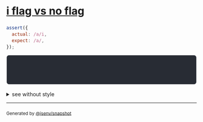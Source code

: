 # [i flag vs no flag](../../regexp.test.js#L14)

```js
assert({
  actual: /a/i,
  expect: /a/,
});
```

![img](throw.svg)

<details>
  <summary>see without style</summary>

```console
AssertionError: actual and expect are different

actual: /a/i
expect: /a/
```

</details>


---

<sub>
  Generated by <a href="https://github.com/jsenv/core/tree/main/packages/tooling/snapshot">@jsenv/snapshot</a>
</sub>
